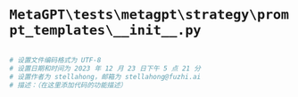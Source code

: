 # `MetaGPT\tests\metagpt\strategy\prompt_templates\__init__.py`

```py

# 设置文件编码格式为 UTF-8
# 设置日期和时间为 2023 年 12 月 23 日下午 5 点 21 分
# 设置作者为 stellahong，邮箱为 stellahong@fuzhi.ai
# 描述：（在这里添加代码的功能描述）

```